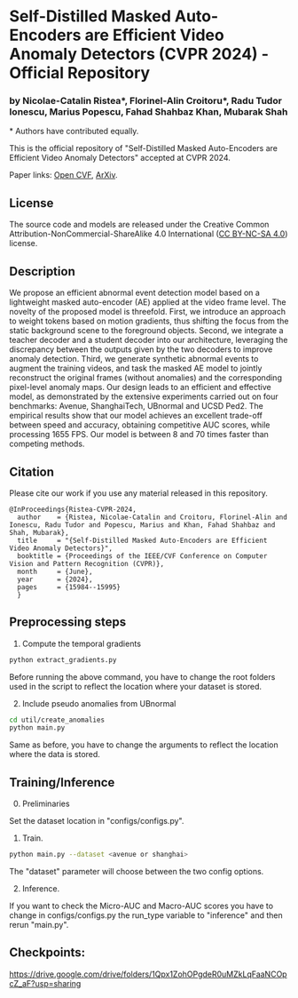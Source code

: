 # Self-Distilled Masked Auto-Encoders are Efficient Video Anomaly Detectors (CVPR 2024) - Official Repository

### by Nicolae-Catalin Ristea*, Florinel-Alin Croitoru*, Radu Tudor Ionescu, Marius Popescu, Fahad Shahbaz Khan, Mubarak Shah

\* Authors have contributed equally.

This is the official repository of "Self-Distilled Masked Auto-Encoders are Efficient Video Anomaly Detectors" accepted at CVPR 2024.

Paper links: [Open CVF](https://openaccess.thecvf.com/content/CVPR2024/html/Ristea_Self-Distilled_Masked_Auto-Encoders_are_Efficient_Video_Anomaly_Detectors_CVPR_2024_paper.html), [ArXiv](https://arxiv.org/abs/2306.12041).

## License

The source code and models are released under the Creative Common Attribution-NonCommercial-ShareAlike 4.0 International ([CC BY-NC-SA 4.0](https://creativecommons.org/licenses/by-nc-sa/4.0/)) license.

## Description

We propose an efficient abnormal event detection model based on a lightweight masked auto-encoder (AE) applied at the video frame level. The novelty of the proposed model is threefold. First, we introduce an approach to weight tokens based on motion gradients, thus shifting the focus from the static background scene to the foreground objects. Second, we integrate a teacher decoder and a student decoder into our architecture, leveraging the discrepancy between the outputs given by the two decoders to improve anomaly detection. Third, we generate synthetic abnormal events to augment the training videos, and task the masked AE model to jointly reconstruct the original frames (without anomalies) and the corresponding pixel-level anomaly maps. Our design leads to an efficient and effective model, as demonstrated by the extensive experiments carried out on four benchmarks: Avenue, ShanghaiTech, UBnormal and UCSD Ped2. The empirical results show that our model achieves an excellent trade-off between speed and accuracy, obtaining competitive AUC scores, while processing 1655 FPS. Our model is between 8 and 70 times faster than competing methods.

## Citation 
Please cite our work if you use any material released in this repository.
```
@InProceedings{Ristea-CVPR-2024,
  author    = {Ristea, Nicolae-Catalin and Croitoru, Florinel-Alin and Ionescu, Radu Tudor and Popescu, Marius and Khan, Fahad Shahbaz and Shah, Mubarak},
  title     = "{Self-Distilled Masked Auto-Encoders are Efficient Video Anomaly Detectors}",
  booktitle = {Proceedings of the IEEE/CVF Conference on Computer Vision and Pattern Recognition (CVPR)},
  month     = {June},
  year      = {2024},
  pages     = {15984--15995}
  }
```

## Preprocessing steps

1. Compute the temporal gradients
```bash
python extract_gradients.py 
```
Before running the above command, you have to change the root folders used in the script to reflect the location where your dataset is stored.

2. Include pseudo anomalies from UBnormal
```bash
cd util/create_anomalies
python main.py
```
Same as before, you have to change the arguments to reflect the location where the data is stored.

## Training/Inference
0. Preliminaries

Set the dataset location in "configs/configs.py".

1. Train.
```bash
python main.py --dataset <avenue or shanghai>
```
The "dataset" parameter will choose between the two config options.

2. Inference.

If you want to check the Micro-AUC and Macro-AUC scores you have to change in configs/configs.py the run_type variable to "inference"
and then rerun "main.py".

## Checkpoints:

https://drive.google.com/drive/folders/1Qpx1ZohOPgdeR0uMZkLqFaaNCOpcZ_aF?usp=sharing

